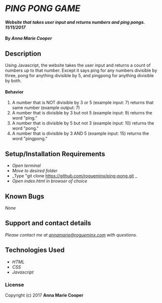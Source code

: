 # _PING PONG GAME_

#### _Website that takes user input and returns numbers and ping pongs. 11/11/2017_

#### By _**Anna Marie Cooper**_

## Description

Using Javascript, the website takes the user input and returns a count of numbers up to that number. Except it says ping for any numbers divisible by three, pong for anything divisible by 5, and pingpong for anything divisible by both.

#### Behavior
1. A number that is NOT divisible by 3 or 5 (example input: 7) returns that same number (example output: 7)
2. A number that is divisible by 3  but not 5 (example input: 9) returns the word "ping."
3. A number that is divisible by 5  but not 3 (example input: 10) returns the word "pong."
4. A number that is divisible by 3 AND 5 (example input: 15) returns the word "pingpong."

## Setup/Installation Requirements

* _Open terminal_
* _Move to desired folder_
* _Type "git clone https://github.com/rogueminx/ping-pong.git _
* _Open index.html in browser of choice_

## Known Bugs

_None_

## Support and contact details

_Please contact me at annamarie@rogueminx.com with questions._

## Technologies Used

* _HTML_
* _CSS_
* _Javascript_

### License

Copyright (c) 2017 **Anna Marie Cooper**
